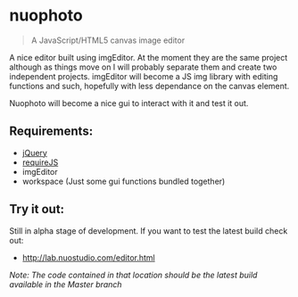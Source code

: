 nuophoto
========

> A JavaScript/HTML5 canvas image editor

A nice editor built using imgEditor. At the moment they are the same project although as things move on I will probably separate them and create two independent projects. imgEditor will become a JS img library with editing functions and such, hopefully with less dependance on the canvas element.

Nuophoto will become a nice gui to interact with it and test it out.


Requirements:
-------

- [jQuery](https://github.com/jquery/jquery)
- [requireJS](https://github.com/jrburke/requirejs)
- imgEditor
- workspace	(Just some gui functions bundled together)

Try it out:
------

Still in alpha stage of development. If you want to test the latest build check out:

- http://lab.nuostudio.com/editor.html

*Note: The code contained in that location should be the latest build available in the Master branch*
